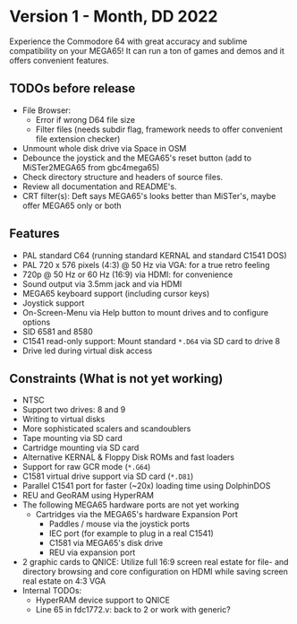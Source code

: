 Version 1 - Month, DD 2022
====================================

Experience the Commodore 64 with great accuracy and sublime compatibility
on your MEGA65! It can run a ton of games and demos and it offers convenient
features.

## TODOs before release
* File Browser:
  - Error if wrong D64 file size
  - Filter files (needs subdir flag, framework needs to offer convenient
    file extension checker)
* Unmount whole disk drive via Space in OSM
* Debounce the joystick and the MEGA65's reset button
  (add to MiSTer2MEGA65 from gbc4mega65)
* Check directory structure and headers of source files.
* Review all documentation and README's.
* CRT filter(s): Deft says MEGA65's looks better than MiSTer's, maybe offer MEGA65 only or both

## Features
* PAL standard C64 (running standard KERNAL and standard C1541 DOS)
* PAL 720 x 576 pixels (4:3) @ 50 Hz via VGA: for a true retro feeling
* 720p @ 50 Hz or 60 Hz (16:9) via HDMI: for convenience
* Sound output via 3.5mm jack and via HDMI
* MEGA65 keyboard support (including cursor keys)
* Joystick support
* On-Screen-Menu via Help button to mount drives and to configure options
* SID 6581 and 8580
* C1541 read-only support: Mount standard `*.D64` via SD card to drive 8
* Drive led during virtual disk access

## Constraints (What is not yet working)
* NTSC
* Support two drives: 8 and 9
* Writing to virtual disks
* More sophisticated scalers and scandoublers
* Tape mounting via SD card
* Cartridge mounting via SD card
* Alternative KERNAL & Floppy Disk ROMs and fast loaders
* Support for raw GCR mode (`*.G64`)
* C1581 virtual drive support via SD card (`*.D81`)
* Parallel C1541 port for faster (~20x) loading time using DolphinDOS
* REU and GeoRAM using HyperRAM
* The following MEGA65 hardware ports are not yet working
  * Cartridges via the MEGA65's hardware Expansion Port
	* Paddles / mouse via the joystick ports
	* IEC port (for example to plug in a real C1541)	
	* C1581 via MEGA65's disk drive
	* REU via expansion port
* 2 graphic cards to QNICE: Utilize full 16:9 screen real estate for file-
  and directory browsing and core configuration on HDMI while saving screen
  real estate on 4:3 VGA
* Internal TODOs:
  * HyperRAM device support to QNICE
  * Line 65 in fdc1772.v: back to 2 or work with generic?
